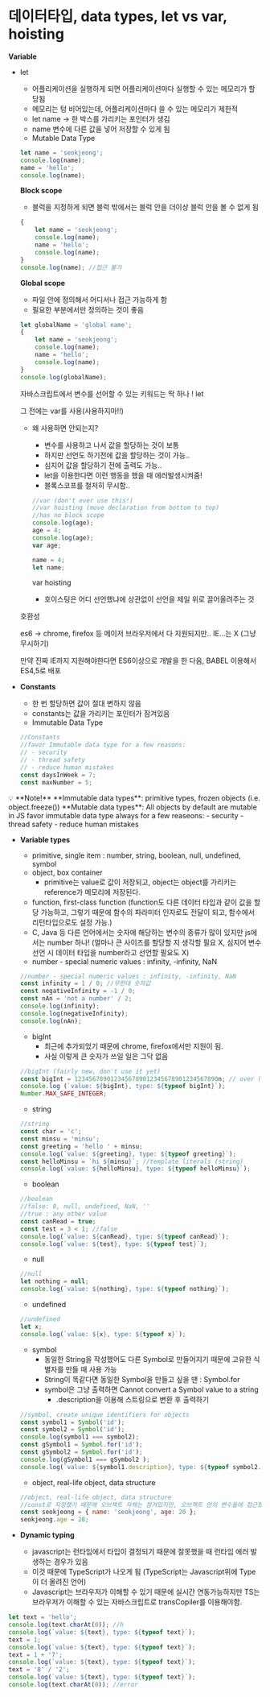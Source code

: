 # 데이터타입, data types, let vs var, hoisting

**Variable**

- let
    - 어플리케이션을 실행하게 되면 어플리케이션마다 실행할 수 있는 메모리가 할당됨
    - 메모리는 텅 비어있는데, 어플리케이션마다 쓸 수 있는 메모리가 제한적
    - let name → 한 박스를 가리키는 포인터가 생김
    - name 변수에 다른 값을 넣어 저장할 수 있게 됨
    - Mutable Data Type
    
    ```jsx
    let name = 'seokjeong';
    console.log(name);
    name = 'hello';
    console.log(name);
    ```
    
    **Block scope**
    
    - 블럭을 지정하게 되면 블럭 밖에서는 블럭 안을 더이상 블럭 안을 볼 수 없게 됨
    
    ```jsx
    {
        let name = 'seokjeong';
        console.log(name);
        name = 'hello';
        console.log(name);
    }
    console.log(name); //접근 불가
    ```
    
    **Global scope**
    
    - 파일 안에 정의해서 어디서나 접근 가능하게 함
    - 필요한 부분에서만 정의하는 것이 좋음
    
    ```jsx
    let globalName = 'global name';
    {
        let name = 'seokjeong';
        console.log(name);
        name = 'hello';
        console.log(name);
    }
    console.log(globalName); 
    ```
    
    자바스크립트에서 변수를 선어할 수 있는 키워드는 딱 하나 ! let
    
    그 전에는 var를 사용(사용하지마!!)
    
    - 왜 사용하면 안되는지?
        - 변수를 사용하고 나서 값을 할당하는 것이 보통
        - 하지만 선언도 하기전에 값을 할당하는 것이 가능..
        - 심지어 값을 할당하기 전에 출력도 가능..
        - let을 이용한다면 이런 행동을 했을 때 에러발생시켜줌!
        - 블록스코프를 철저히 무시함..
        
        ```jsx
        //var (don't ever use this!)
        //var hoisting (move declaration from bottom to top)
        //has no block scope
        console.log(age);
        age = 4;
        console.log(age);
        var age;
        
        name = 4;
        let name;
        ```
        
        var hoisting 
        
        - 호이스팅은 어디 선언했냐에 상관없이 선언을 제일 위로 끌어올려주는 것
    
    호환성
    
    es6 → chrome, firefox 등 메이저 브라우저에서 다 지원되지만.. IE...는 X (그냥 무시하기)
    
    만약 진짜 IE까지 지원해야한다면 ES6이상으로 개발을 한 다음, BABEL 이용해서 ES4,5로 배포
    
- **Constants**
    - 한 번 할당하면 값이 절대 변하지 않음
    - constants는 값을 가리키는 포인터가 잠겨있음
    - Immutable Data Type
    
    ```jsx
    //Constants
    //favor Immutable data type for a few reasons:
    // - security
    // - thread safety
    // - reduce human mistakes
    const daysInWeek = 7;
    const maxNumber = 5;
    ```
    

<aside>
💡 **Note!**
**Immutable data types**: primitive types, frozen objects (i.e. object.freeze())
**Mutable data types**: All objects by default are mutable in JS
favor immutable data type always for a few reaseons:
  - security
  - thread safety
  - reduce human mistakes

</aside>

- **Variable types**
    - primitive, single item : number, string, boolean, null, undefined, symbol
    - object, box container
        - primitive는  value로 값이 저장되고, object는 object를 가리키는 reference가 메모리에 저장된다.
    - function, first-class function (function도 다른 데이터 타입과 같이 값을 할당 가능하고, 그렇기 때문에 함수의 파라미터 인자로도 전달이 되고, 함수에서 리턴타입으로도 설정 가능.)
    - C, Java 등 다른 언어에서는 숫자에 해당하는 변수의 종류가 많이 있지만 js에서는 number 하나! (얼마나 큰 사이즈를 할당할 지 생각할 필요 X, 심지어 변수 선언 시 데이터 타입을 number라고 선언할 필요도 X)
    - number - special numeric values : infinity, -infinity, NaN
    
    ```jsx
    //number - special numeric values : infinity, -infinity, NaN
    const infinity = 1 / 0; //무한대 숫자값
    const negativeInfinity = -1 / 0;
    const nAn = 'not a number' / 2;
    console.log(infinity);
    console.log(negativeInfinity);
    console.log(nAn);
    ```
    
    - bigInt
        - 최근에 추가되었기 때문에 chrome, firefox에서만 지원이 됨.
        - 사실 이렇게 큰 숫자가 쓰일 일은 그닥 없음
    
    ```jsx
    //bigInt (fairly new, don't use it yet)
    const bigInt = 1234567890123456789012345678901234567890n; // over (-2*53) ~ 2*53
    console.log (`value: ${bigInt}, type: ${typeof bigInt}`);
    Number.MAX_SAFE_INTEGER;
    ```
    
    - string
    
    ```jsx
    //string
    const char = 'c';
    const minsu = 'minsu';
    const greeting = 'hello ' + minsu;
    console.log(`value: ${greeting}, type: ${typeof greeting}`);
    const helloMinsu = `hi ${minsu}`; //template literals (string)
    console.log(`value: ${helloMinsu}, type: ${typeof helloMinsu}`);
    ```
    
    - boolean
    
    ```jsx
    //boolean
    //false: 0, null, undefined, NaN, ''
    //true : any other value
    const canRead = true;
    const test = 3 < 1; //false
    console.log(`value: ${canRead}, type: ${typeof canRead}`);
    console.log(`value: ${test}, type: ${typeof test}`);
    ```
    
    - null
    
    ```jsx
    //null
    let nothing = null;
    console.log(`value: ${nothing}, type: ${typeof nothing}`);
    ```
    
    - undefined
    
    ```jsx
    //undefined
    let x;
    console.log(`value: ${x}, type: ${typeof x}`);
    ```
    
    - symbol
        - 동일한 String을 작성했어도 다른 Symbol로 만들어지기 때문에 고유한 식별자를 만들 때 사용 가능
        - String이 똑같다면 동일한 Symbol을 만들고 싶을 땐 : Symbol.for
        - symbol은 그냥 출력하면 Cannot convert a Symbol value to a string
            - .description을 이용해 스트링으로 변환 후 출력하기
    
    ```jsx
    //symbol, create unique identifiers for objects
    const symbol1 = Symbol('id');
    const symbol2 = Symbol('id'); 
    console.log(symbol1 === symbol2);
    const gSymbol1 = Symbol.for('id');
    const gSymbol2 = Symbol.for('id');
    console.log(gSymbol1 === gSymbol2 );
    console.log(`value: ${symbol1.description}, type: ${typeof symbol2.description}`);
    ```
    
    - object, real-life object, data structure
    
    ```jsx
    //object, real-life object, data structure
    //const로 지정했기 때문에 오브젝트 자체는 잠겨있지만, 오브젝트 안의 변수들에 접근했을 때는 다른 값으로 할당이 가능함.
    const seokjeong = { name: 'seokjeong', age: 20 };
    seokjeong.age = 28;
    ```
    

- **Dynamic typing**
    - javascript는 런타임에서 타입이 결정되기 때문에 잘못했을 때 런타임 에러 발생하는 경우가 있음
    - 이것 때문에 TypeScript가 나오게 됨 (TypeScript는 Javascript위에 Type이 더 올려진 언어)
    - Javascript는 브라우저가 이해할 수 있기 때문에 실시간 연동가능하지만 TS는 브라우저가 이해할 수 있는 자바스크립트로 transCopiler를 이용해야함.

```jsx
let text = 'hello';
console.log(text.charAt(0)); //h
console.log(`value: ${text}, type: ${typeof text}`);
text = 1;
console.log(`value: ${text}, type: ${typeof text}`);
text = 1 + '7';
console.log(`value: ${text}, type: ${typeof text}`);
text = '8' / '2';
console.log(`value: ${text}, type: ${typeof text}`);
console.log(text.charAt(0)); //error
```
